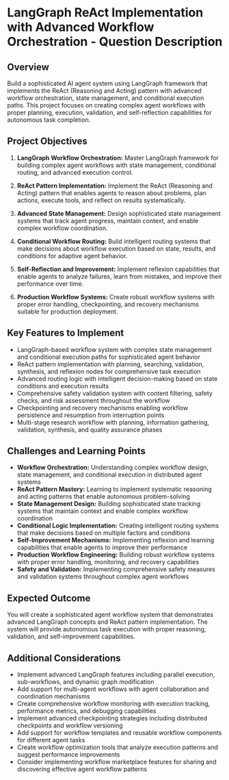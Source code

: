 # LangGraph ReAct Implementation with Advanced Workflow Orchestration - Question Description

## Overview

Build a sophisticated AI agent system using LangGraph framework that implements the ReAct (Reasoning and Acting) pattern with advanced workflow orchestration, state management, and conditional execution paths. This project focuses on creating complex agent workflows with proper planning, execution, validation, and self-reflection capabilities for autonomous task completion.

## Project Objectives

1. **LangGraph Workflow Orchestration:** Master LangGraph framework for building complex agent workflows with state management, conditional routing, and advanced execution control.

2. **ReAct Pattern Implementation:** Implement the ReAct (Reasoning and Acting) pattern that enables agents to reason about problems, plan actions, execute tools, and reflect on results systematically.

3. **Advanced State Management:** Design sophisticated state management systems that track agent progress, maintain context, and enable complex workflow coordination.

4. **Conditional Workflow Routing:** Build intelligent routing systems that make decisions about workflow execution based on state, results, and conditions for adaptive agent behavior.

5. **Self-Reflection and Improvement:** Implement reflexion capabilities that enable agents to analyze failures, learn from mistakes, and improve their performance over time.

6. **Production Workflow Systems:** Create robust workflow systems with proper error handling, checkpointing, and recovery mechanisms suitable for production deployment.

## Key Features to Implement

- LangGraph-based workflow system with complex state management and conditional execution paths for sophisticated agent behavior
- ReAct pattern implementation with planning, searching, validation, synthesis, and reflexion nodes for comprehensive task execution
- Advanced routing logic with intelligent decision-making based on state conditions and execution results
- Comprehensive safety validation system with content filtering, safety checks, and risk assessment throughout the workflow
- Checkpointing and recovery mechanisms enabling workflow persistence and resumption from interruption points
- Multi-stage research workflow with planning, information gathering, validation, synthesis, and quality assurance phases

## Challenges and Learning Points

- **Workflow Orchestration:** Understanding complex workflow design, state management, and conditional execution in distributed agent systems
- **ReAct Pattern Mastery:** Learning to implement systematic reasoning and acting patterns that enable autonomous problem-solving
- **State Management Design:** Building sophisticated state tracking systems that maintain context and enable complex workflow coordination
- **Conditional Logic Implementation:** Creating intelligent routing systems that make decisions based on multiple factors and conditions
- **Self-Improvement Mechanisms:** Implementing reflexion and learning capabilities that enable agents to improve their performance
- **Production Workflow Engineering:** Building robust workflow systems with proper error handling, monitoring, and recovery capabilities
- **Safety and Validation:** Implementing comprehensive safety measures and validation systems throughout complex agent workflows

## Expected Outcome

You will create a sophisticated agent workflow system that demonstrates advanced LangGraph concepts and ReAct pattern implementation. The system will provide autonomous task execution with proper reasoning, validation, and self-improvement capabilities.

## Additional Considerations

- Implement advanced LangGraph features including parallel execution, sub-workflows, and dynamic graph modification
- Add support for multi-agent workflows with agent collaboration and coordination mechanisms
- Create comprehensive workflow monitoring with execution tracking, performance metrics, and debugging capabilities
- Implement advanced checkpointing strategies including distributed checkpoints and workflow versioning
- Add support for workflow templates and reusable workflow components for different agent tasks
- Create workflow optimization tools that analyze execution patterns and suggest performance improvements
- Consider implementing workflow marketplace features for sharing and discovering effective agent workflow patterns